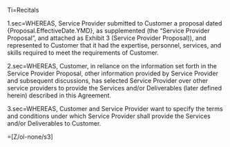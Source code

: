 Ti=Recitals

1.sec=WHEREAS, Service Provider submitted to Customer a proposal dated {Proposal.EffectiveDate.YMD}, as supplemented (the “Service Provider Proposal”, and attached as Exhibit 3 (Service Provider Proposal)), and represented to Customer that it had the expertise, personnel, services, and skills required to meet the requirements of Customer.

2.sec=WHEREAS, Customer, in reliance on the information set forth in the Service Provider Proposal, other information provided by Service Provider and subsequent discussions, has selected Service Provider over other service providers to provide the Services and/or Deliverables (later defined herein) described in this Agreement.

3.sec=WHEREAS, Customer and Service Provider want to specify the terms and conditions under which Service Provider shall provide the Services and/or Deliverables to Customer.

=[Z/ol-none/s3]